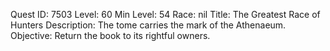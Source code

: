 Quest ID: 7503
Level: 60
Min Level: 54
Race: nil
Title: The Greatest Race of Hunters
Description: The tome carries the mark of the Athenaeum.
Objective: Return the book to its rightful owners.
